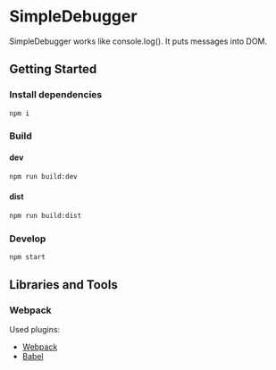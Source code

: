 # SimpleDebugger

SimpleDebugger works like console.log(). It puts messages into DOM.

## Getting Started

### Install dependencies
```sh
npm i
```

### Build

#### dev
```sh
npm run build:dev
```

#### dist
```sh
npm run build:dist
```

### Develop
```sh
npm start
```

## Libraries and Tools

### Webpack

Used plugins:
- [Webpack]
- [Babel]

[Webpack]: https://webpack.js.org
[Babel]: babeljs.io
